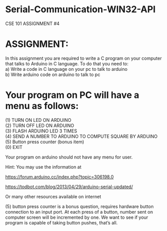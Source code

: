 # Serial-Communication-WIN32-API
CSE 101 ASSIGNMENT #4

# ASSIGNMENT:

In this assignment you are required to write a C program on your computer that talks to Arduino in C language. To do that you need to: \
a)	Write a code in C language on your pc to talk to arduino \
b)	Write arduino code on arduino to talk to pc 

# Your program on PC will have a menu as follows:
(1) TURN ON LED ON ARDUINO \
(2) TURN OFF LED ON ARDUINO \
(3) FLASH ARDUINO LED 3 TIMES \
(4) SEND A NUMBER TO ARDUINO TO COMPUTE SQUARE BY ARDUINO \
(5) Button press counter (bonus item) \
(0) EXIT

Your program on arduino should not have any menu for user.

Hint:  You may use the information at 

https://forum.arduino.cc/index.php?topic=306198.0


https://todbot.com/blog/2013/04/29/arduino-serial-updated/



Or many other resources available on internet
 

(5) button press counter is a bonus question, requires hardware button connection to an input port. At each press of a button, number sent on computer screen will be incremented by one. We want to see if your program is capable of taking button pushes, that’s all.

